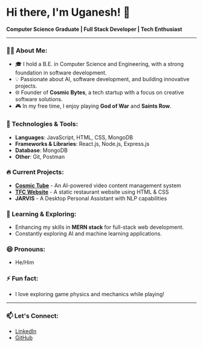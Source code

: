 # Hi there, I'm Uganesh! 👋

**Computer Science Graduate | Full Stack Developer | Tech Enthusiast**

---

### 👨‍💻 About Me:
- 🎓 I hold a B.E. in Computer Science and Engineering, with a strong foundation in software development.
- 💡 Passionate about AI, software development, and building innovative projects.
- 🌐 Founder of **Cosmic Bytes**, a tech startup with a focus on creative software solutions.
- 🎮 In my free time, I enjoy playing **God of War** and **Saints Row**.

### 🔧 Technologies & Tools:
- **Languages**: JavaScript, HTML, CSS, MongoDB
- **Frameworks & Libraries**: React.js, Node.js, Express.js
- **Database**: MongoDB
- **Other**: Git, Postman

### 🔥 Current Projects:
- **[Cosmic Tube](https://cosmictube.vercel.app/)** - An AI-powered video content management system
- **[TFC Website](https://uganesh1.github.io/Tender-Fried-Chicken/)** - A static restaurant website using HTML & CSS
- **JARVIS** - A Desktop Personal Assistant with NLP capabilities

### 🌱 Learning & Exploring:
- Enhancing my skills in **MERN stack** for full-stack web development.
- Constantly exploring AI and machine learning applications.

<!-- Optional Sections -->
### 😄 Pronouns:
- He/Him

### ⚡ Fun fact:
- I love exploring game physics and mechanics while playing!
---

### 📫 Let's Connect:
- [LinkedIn](https://www.linkedin.com/in/uganesh-developer/)
- [GitHub](https://github.com/Uganesh1)


<!---
Uganesh1/Uganesh1 is a ✨ special ✨ repository because its `README.md` (this file) appears on your GitHub profile.
You can click the Preview link to take a look at your changes.
--->
